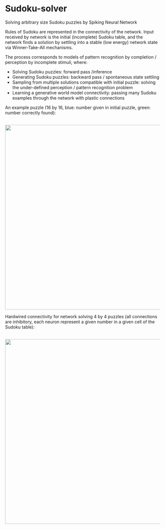 # Sudoku-solver
Solving arbitrary size Sudoku puzzles by Spiking Neural Network

Rules of Sudoku are represented in the connectivity of the network. Input received by network is the initial (incomplete) Sudoku table, and the network finds a solution by settling into a stable (low energy) network state via Winner-Take-All mechanisms.

The process corresponds to models of pattern recognition by completion / perception by incomplete stimuli, where: 

- Solving Sudoku puzzles: forward pass /inference
- Generating Sudoku puzzles: backward pass / spontaneous state settling
- Sampling from multiple solutions compatible with initial puzzle: solving the under-defined perception / pattern recognition problem
- Learning a generative world model connectivity: passing many Sudoku examples through the network with plastic connections

An example puzzle (16 by 16, blue: number given in initial puzzle, green: number correctly found):

<br/>

<img src="https://github.com/davidsamu/Sudoku-solver/blob/master/puzzles/16x16/example/solution.png" width="600">

<br/>

Hardwired connectivity for network solving 4 by 4 puzzles (all connections are inhibitory, each neuron represent a given number in a given cell of the Sudoku table): 

<br/>

<img src="https://github.com/davidsamu/Sudoku-solver/blob/master/connectivities/size4/hardwired/elev_60_azim_30.png" width="600">
